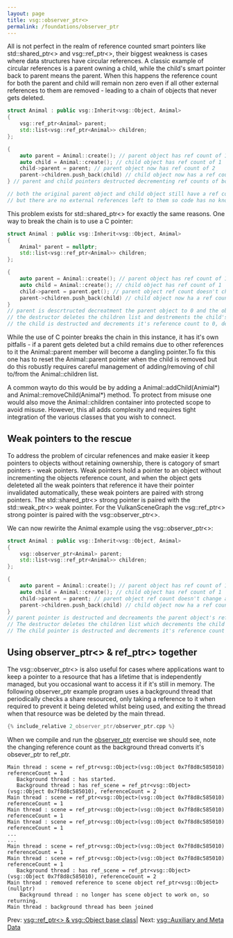 ```yaml
---
layout: page
title: vsg::observer_ptr<>
permalink: /foundations/observer_ptr
---
```


All is not perfect in the realm of reference counted smart pointers like std::shared_ptr<> and vsg::ref_ptr<>, their biggest weakness is cases where data structures have circular references. A classic example of circular references is a parent owning a child, while the child's smart pointer back to parent means the parent. When this happens the reference count for both the parent and child will remain non zero even if all other external references to them are removed - leading to a chain of objects that never gets deleted.

~~~ cpp
struct Animal : public vsg::Inherit<vsg::Object, Animal>
{
    vsg::ref_ptr<Animal> parent;
    std::list<vsg::ref_ptr<Animal>> children;
};

{
    auto parent = Animal::create(); // parent object has ref count of 1
    auto child = Animal::create(); // child object has ref count of 1
    child->parent = parent; // parent object now has ref count of 2
    parent->children.push_back(child) // child object now has a ref count 2
} // parent and child pointers destructed decrementing ref counts of both to 1

// both the original parent object and child object still have a ref count of 1
// but there are no external references left to them so code has no knowledge of them or means to delete them
~~~

This problem exists for std::shared_ptr<> for exactly the same reasons. One way to break the chain is to use a C pointer:

~~~ cpp
struct Animal : public vsg::Inherit<vsg::Object, Animal>
{
    Animal* parent = nullptr;
    std::list<vsg::ref_ptr<Animal>> children;
};

{
    auto parent = Animal::create(); // parent object has ref count of 1
    auto child = Animal::create(); // child object has ref count of 1
    child->parent = parent.get(); // parent object ref count doesn't change as we are just assigning a C pointer
    parent->children.push_back(child) // child object now ha a ref count 2
}
// parent is descrtructed decreatment the parent object to 0 and the objects destructor is called.
// the destructor deletes the children list and destrements the child's reference count to 1.
// the child is destructed and decrements it's reference count to 0, deleting the child.
~~~

While the use of C pointer breaks the chain in this instance, it has it's own pitfalls - if a parent gets deleted but a child remains due to other references to it the Animal::parent member will become a dangling pointer.To fix this one has to reset the Animal::parent pointer when the child is removed but do this robustly requires careful management of adding/removing of chil to/from the Animal::children list.

A common wayto do this would be by adding a Animal::addChild(Animial*) and Animal::removeChild(Animal*) method. To protect from misuse one would also move the Animal::children container into protected scope to avoid misuse.  However, this all adds complexity and requires tight integration of the various classes that you wish to connect.

## Weak pointers to the rescue

To address the problem of circular refenences and make easier it keep pointers to objects without retaining ownership, there is catogory of smart pointers - weak pointers. Weak pointers hold a pointer to an object without incrementing the objects reference count, and when the object gets deleteted all the weak pointers that reference it have their pointer invalidated automatically, these weak pointers are paired with strong pointers. The std::shared_ptr<> strong pointer is paired with the std::weak_ptr<> weak pointer. For the VulkanSceneGraph the vsg::ref_ptr<> strong pointer is paired with the vsg::observer_ptr<>.

We can now rewirite the Animal example using the vsg::observer_ptr<>:

~~~ cpp
struct Animal : public vsg::Inherit<vsg::Object, Animal>
{
    vsg::observer_ptr<Animal> parent;
    std::list<vsg::ref_ptr<Animal>> children;
};

{
    auto parent = Animal::create(); // parent object has ref count of 1
    auto child = Animal::create(); // child object has ref count of 1
    child->parent = parent; // parent object ref count doesn't change as we are just assigning to a vsg::obsever_ptr<>
    parent->children.push_back(child) // child object now ha a ref count 2
}
// parent pointer is destructed and decreaments the parent object's ref count to 0 and the parent object destructor is called.
// The destructor deletes the children list which decrements the child's reference count to 1.
// The child pointer is destructed and decrements it's reference count to 0, deleting the child.
~~~

## Using observer_ptr<> & ref_ptr<> together

The vsg::observer_ptr<> is also useful for cases where applications want to keep a pointer to a resource that has a lifetime that is independently managed, but you occasional want to access it if it's still in memory. The following observer_ptr example program uses a background thread that periodically checks a share resourced, only taking a reference to it when required to prevent it being deleted whilst being used, and exiting the thread when that resource was be deleted by the main thread.

~~~ cpp
{% include_relative 2_observer_ptr/observer_ptr.cpp %}
~~~

When we compile and run the [observer_ptr](https://github.com/vsg-dev/vsgTutorial/tree/master/2_Foundations/2_observer_ptr) exercise we should see, note the changing reference count as the background thread converts it's obsever_ptr to ref_ptr.

~~~
Main thread : scene = ref_ptr<vsg::Object>(vsg::Object 0x7f8d8c585010) referenceCount = 1
   Background thread : has started.
   Background thread : has ref_scene = ref_ptr<vsg::Object>(vsg::Object 0x7f8d8c585010), referenceCount = 2
Main thread : scene = ref_ptr<vsg::Object>(vsg::Object 0x7f8d8c585010) referenceCount = 1
Main thread : scene = ref_ptr<vsg::Object>(vsg::Object 0x7f8d8c585010) referenceCount = 1
Main thread : scene = ref_ptr<vsg::Object>(vsg::Object 0x7f8d8c585010) referenceCount = 1
...
...
Main thread : scene = ref_ptr<vsg::Object>(vsg::Object 0x7f8d8c585010) referenceCount = 1
Main thread : scene = ref_ptr<vsg::Object>(vsg::Object 0x7f8d8c585010) referenceCount = 1
   Background thread : has ref_scene = ref_ptr<vsg::Object>(vsg::Object 0x7f8d8c585010), referenceCount = 2
Main thread : removed reference to scene object ref_ptr<vsg::Object>(nullptr)
    Background thread : no longer has scene object to work on, so returning.
Main thread : background thread has been joined
~~~

Prev: [vsg::ref_ptr<> & vsg::Object base class](Object_base_class_and_ref_ptr.md)| Next: [vsg::Auxiliary and Meta Data](Auxiliary_and_Meta_Data.md)

